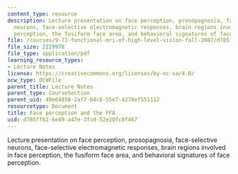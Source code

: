 ```yaml
---
content_type: resource
description: Lecture presentation on face perception, prosopagnosia, face-selective
  neurons, face-selective electromagnetic responses, brain regions involved in face
  perception, the fusiform face area, and behavioral signatures of face perception.
file: /courses/9-71-functional-mri-of-high-level-vision-fall-2007/d785ff626e49a47e3fcd52e20fc8f467_lec5b_faces_ip.pdf
file_size: 2229978
file_type: application/pdf
learning_resource_types:
- Lecture Notes
license: https://creativecommons.org/licenses/by-nc-sa/4.0/
ocw_type: OCWFile
parent_title: Lecture Notes
parent_type: CourseSection
parent_uid: 49e64858-2af7-b4c8-55e7-4278ef551112
resourcetype: Document
title: Face perception and the FFA
uid: d785ff62-6e49-a47e-3fcd-52e20fc8f467
---
```

Lecture presentation on face perception, prosopagnosia, face-selective neurons, face-selective electromagnetic responses, brain regions involved in face perception, the fusiform face area, and behavioral signatures of face perception.